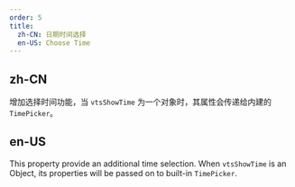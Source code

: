 ```yaml
---
order: 5
title:
  zh-CN: 日期时间选择
  en-US: Choose Time
---
```


## zh-CN

增加选择时间功能，当 `vtsShowTime` 为一个对象时，其属性会传递给内建的 `TimePicker`。

## en-US

This property provide an additional time selection. When `vtsShowTime` is an Object, its properties will be passed on to built-in `TimePicker`.
